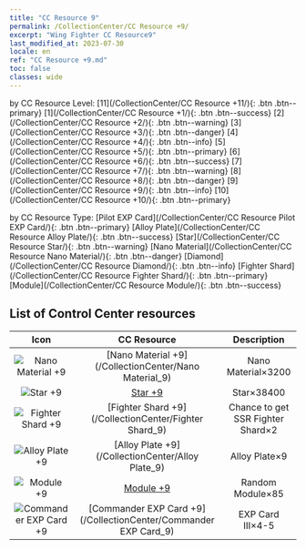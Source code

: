 ```yaml
---
title: "CC Resource 9"
permalink: /CollectionCenter/CC Resource +9/
excerpt: "Wing Fighter CC Resource9"
last_modified_at: 2023-07-30
locale: en
ref: "CC Resource +9.md"
toc: false
classes: wide
---
```


  by CC Resource Level:  [11](/CollectionCenter/CC Resource +11/){: .btn .btn--primary}   [1](/CollectionCenter/CC Resource +1/){: .btn .btn--success}   [2](/CollectionCenter/CC Resource +2/){: .btn .btn--warning}   [3](/CollectionCenter/CC Resource +3/){: .btn .btn--danger}   [4](/CollectionCenter/CC Resource +4/){: .btn .btn--info}   [5](/CollectionCenter/CC Resource +5/){: .btn .btn--primary}   [6](/CollectionCenter/CC Resource +6/){: .btn .btn--success}   [7](/CollectionCenter/CC Resource +7/){: .btn .btn--warning}   [8](/CollectionCenter/CC Resource +8/){: .btn .btn--danger}   [9](/CollectionCenter/CC Resource +9/){: .btn .btn--info}   [10](/CollectionCenter/CC Resource +10/){: .btn .btn--primary} 

  by CC Resource Type:  [Pilot EXP Card](/CollectionCenter/CC Resource Pilot EXP Card/){: .btn .btn--primary}   [Alloy Plate](/CollectionCenter/CC Resource Alloy Plate/){: .btn .btn--success}   [Star](/CollectionCenter/CC Resource Star/){: .btn .btn--warning}   [Nano Material](/CollectionCenter/CC Resource Nano Material/){: .btn .btn--danger}   [Diamond](/CollectionCenter/CC Resource Diamond/){: .btn .btn--info}   [Fighter Shard](/CollectionCenter/CC Resource Fighter Shard/){: .btn .btn--primary}   [Module](/CollectionCenter/CC Resource Module/){: .btn .btn--success} 

## List of Control Center resources

  |   Icon |      CC Resource        |   Description   |
  |:------:|:---------------:|:---------------:|
  | ![Nano Material +9](/images/cc/CC_Nano_Material_6_p.png) | [Nano Material +9](/CollectionCenter/Nano Material_9) | Nano Material×3200 |
  | ![Star +9](/images/cc/CC_Star_6_p.png) | [Star +9](/CollectionCenter/Star_9) | Star×38400 |
  | ![Fighter Shard +9](/images/cc/CC_Fighter_Shard_6_p.png) | [Fighter Shard +9](/CollectionCenter/Fighter Shard_9) | Chance to get SSR Fighter Shard×2 |
  | ![Alloy Plate +9](/images/cc/CC_Alloy_Plate_6_p.png) | [Alloy Plate +9](/CollectionCenter/Alloy Plate_9) | Alloy Plate×9 |
  | ![Module +9](/images/cc/CC_Module_6_p.png) | [Module +9](/CollectionCenter/Module_9) | Random Module×85 |
  | ![Commander EXP Card +9](/images/cc/CC_Pilot_EXP_Card_6_p.png) | [Commander EXP Card +9](/CollectionCenter/Commander EXP Card_9) | EXP Card III×4-5 |
